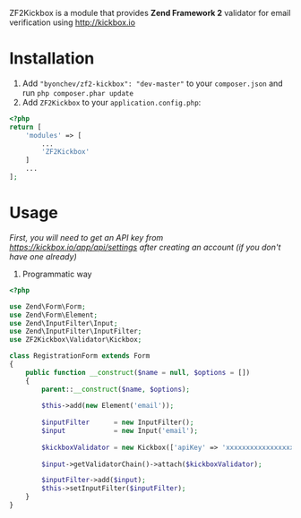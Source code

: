ZF2Kickbox is a module that provides **Zend Framework 2** validator for email verification using http://kickbox.io

# Installation
1. Add ```"byonchev/zf2-kickbox": "dev-master"``` to your ```composer.json``` and run ```php composer.phar update```
2. Add ```ZF2Kickbox``` to your ```application.config.php```:
```php
<?php
return [
    'modules' => [
        ...
        'ZF2Kickbox'
    ]
    ...
];
```

# Usage

*First, you will need to get an API key from https://kickbox.io/app/api/settings after creating an account (if you don't have one already)*

1. Programmatic way
```php
<?php

use Zend\Form\Form;
use Zend\Form\Element;
use Zend\InputFilter\Input;
use Zend\InputFilter\InputFilter;
use ZF2Kickbox\Validator\Kickbox;

class RegistrationForm extends Form
{
    public function __construct($name = null, $options = [])
    {
        parent::__construct($name, $options);
        
        $this->add(new Element('email'));
        
        $inputFilter      = new InputFilter();
        $input            = new Input('email');
        
        $kickboxValidator = new Kickbox(['apiKey' => 'xxxxxxxxxxxxxxxxx']);
        
        $input->getValidatorChain()->attach($kickboxValidator);

        $inputFilter->add($input);
        $this->setInputFilter($inputFilter);
    }
}
```
